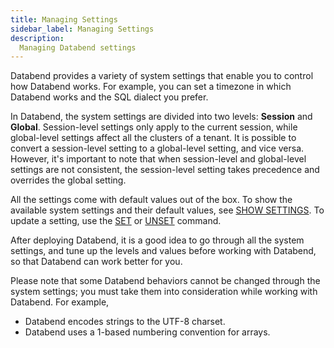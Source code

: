 ```yaml
---
title: Managing Settings
sidebar_label: Managing Settings
description:
  Managing Databend settings
---
```


Databend provides a variety of system settings that enable you to control how Databend works. For example, you can set a timezone in which Databend works and the SQL dialect you prefer. 

In Databend, the system settings are divided into two levels: **Session** and **Global**. Session-level settings only apply to the current session, while global-level settings affect all the clusters of a tenant. It is possible to convert a session-level setting to a global-level setting, and vice versa. However, it's important to note that when session-level and global-level settings are not consistent, the session-level setting takes precedence and overrides the global setting.

All the settings come with default values out of the box. To show the available system settings and their default values, see [SHOW SETTINGS](../14-sql-commands/40-show/show-settings.md). To update a setting, use the [SET](../14-sql-commands/80-setting-cmds/01-set-global.md) or [UNSET](../14-sql-commands/80-setting-cmds/02-unset.md) command.

After deploying Databend, it is a good idea to go through all the system settings, and tune up the levels and values before working with Databend, so that Databend can work better for you.

Please note that some Databend behaviors cannot be changed through the system settings; you must take them into consideration while working with Databend. For example, 

- Databend encodes strings to the UTF-8 charset.
- Databend uses a 1-based numbering convention for arrays.